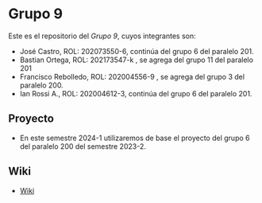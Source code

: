 # Grupo 9

Este es el repositorio del *Grupo 9*, cuyos integrantes son:
* José Castro, ROL: 202073550-6, continúa del grupo 6 del paralelo 201.
* Bastian Ortega, ROL: 202173547-k , se agrega del grupo 11 del paralelo 201
* Francisco Rebolledo, ROL: 202004556-9 , se agrega del grupo 3 del paralelo 200.
* Ian Rossi A., ROL: 202004612-3, continúa del grupo 6 del paralelo 201.

## Proyecto
* En este semestre 2024-1 utilizaremos de base el proyecto del grupo 6 del paralelo 200 del semestre 2023-2.

## Wiki
* [Wiki](https://github.com/Kano-1/INF225-2024-1-GRUPO-9/wiki)
